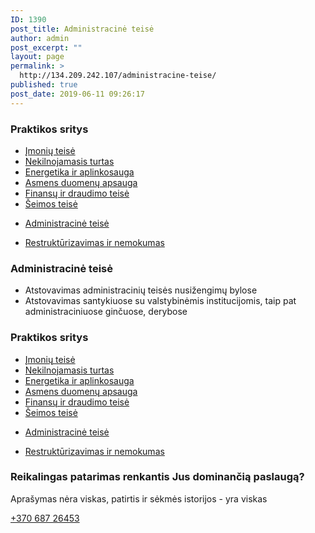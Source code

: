 ```yaml
---
ID: 1390
post_title: Administracinė teisė
author: admin
post_excerpt: ""
layout: page
permalink: >
  http://134.209.242.107/administracine-teise/
published: true
post_date: 2019-06-11 09:26:17
---
```

<h3>Praktikos sritys​</h3>		
					<ul>
							<li >
					<a href="/imoniu-teise/">					Įmonių teisė
											</a>
									</li>
								<li >
					<a href="/nekilnojamas-turtas/">					Nekilnojamasis turtas
											</a>
									</li>
								<li >
					<a href="/energetika-ir-aplinkosauga/">					Energetika ir aplinkosauga
											</a>
									</li>
								<li >
					<a href="/asmens-duomenu-apsauga/">					Asmens duomenų apsauga
											</a>
									</li>
								<li >
					<a href="http://134.209.242.107/finansu-ir-draudimo-teise/">					Finansų ir draudimo teisė
											</a>
									</li>
								<li >
					<a href="/seimos-teise/">					Šeimos teisė
											</a>
									</li>
						</ul>
					<ul>
							<li >
					<a href="/administracine-teise/">					Administracinė teisė
											</a>
									</li>
						</ul>
					<ul>
							<li >
					<a href="/restrukturizavimas-ir-nemokumas/">					Restruktūrizavimas ir nemokumas
											</a>
									</li>
						</ul>
			<h3>Administracinė teisė</h3>		
					<ul>
							<li >
										Atstovavimas administracinių teisės nusižengimų bylose
									</li>
								<li >
										 Atstovavimas santykiuose su valstybinėmis institucijomis, taip pat administraciniuose ginčuose, derybose
									</li>
						</ul>
			<h3>Praktikos sritys​</h3>		
					<ul>
							<li >
					<a href="/imoniu-teise/">					Įmonių teisė
											</a>
									</li>
								<li >
					<a href="/nekilnojamas-turtas/">					Nekilnojamasis turtas
											</a>
									</li>
								<li >
					<a href="/energetika-ir-aplinkosauga/">					Energetika ir aplinkosauga
											</a>
									</li>
								<li >
					<a href="/asmens-duomenu-apsauga/">					Asmens duomenų apsauga
											</a>
									</li>
								<li >
					<a href="http://134.209.242.107/finansu-ir-draudimo-teise/">					Finansų ir draudimo teisė
											</a>
									</li>
								<li >
					<a href="/seimos-teise/">					Šeimos teisė
											</a>
									</li>
						</ul>
					<ul>
							<li >
					<a href="/administracine-teise/">					Administracinė teisė
											</a>
									</li>
						</ul>
					<ul>
							<li >
					<a href="/restrukturizavimas-ir-nemokumas/">					Restruktūrizavimas ir nemokumas
											</a>
									</li>
						</ul>
			<h3>Reikalingas patarimas renkantis Jus dominančią paslaugą?</h3>		
			<p>Aprašymas nėra viskas, patirtis ir sėkmės istorijos - yra viskas</p>		
			<a href="tel:+370 687 26453​" role="button">
						+370 687 26453
					</a>